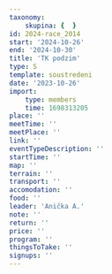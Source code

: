 ```yaml
---
taxonomy:
    skupina: {  }
id: 2024-race_2014
start: '2024-10-26'
end: '2024-10-30'
title: 'TK podzim'
type: S
template: soustredeni
date: '2023-10-26'
import:
    type: members
    time: 1698313205
place: ''
meetTime: ''
meetPlace: ''
link: ''
eventTypeDescription: ''
startTime: ''
map: ''
terrain: ''
transport: ''
accomodation: ''
food: ''
leader: 'Anička A.'
note: ''
return: ''
price: ''
program: ''
thingsToTake: ''
signups: ''
---
```


